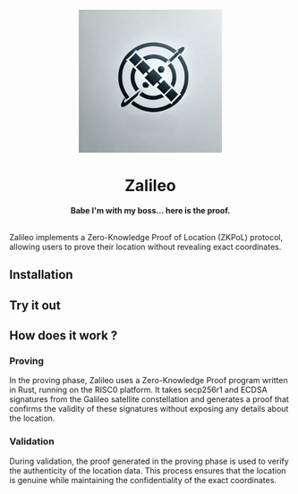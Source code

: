 <div align="center">
<br>
<img style="align: center" src="./logo.png" height=256/>
<h1>Zalileo</h1>
<italic><strong>Babe I'm with my boss... here is the proof.</strong></italic>
</div>
<br>

Zalileo implements a Zero-Knowledge Proof of Location (ZKPoL) protocol, allowing users to prove their location without revealing exact coordinates.


## Installation 

## Try it out 

## How does it work ?

### Proving
In the proving phase, Zalileo uses a Zero-Knowledge Proof program written in Rust, running on the RISC0 platform. It takes secp256r1 and ECDSA signatures from the Galileo satellite constellation and generates a proof that confirms the validity of these signatures without exposing any details about the location.

### Validation
During validation, the proof generated in the proving phase is used to verify the authenticity of the location data. This process ensures that the location is genuine while maintaining the confidentiality of the exact coordinates.
